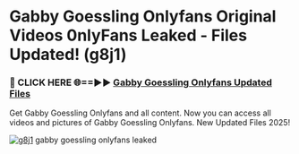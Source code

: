 # Gabby Goessling Onlyfans Original Videos 0nlyFans Leaked - Files Updated! (g8j1)

<h3>🔴 CLICK HERE 🌐==►► <a href="https://tinyurl.com/2wckxsce" rel="nofollow">Gabby Goessling Onlyfans Updated Files</a></h3>

Get Gabby Goessling Onlyfans and all content. Now you can access all videos and pictures of Gabby Goessling Onlyfans. New Updated Files 2025!

[![g8j1](https://i.imgur.com/AFduVYN.gif)](https://tinyurl.com/2wckxsce)
gabby goessling onlyfans leaked